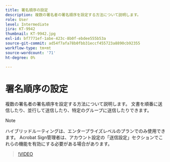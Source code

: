 ```yaml
---
title: 署名順序の設定
description: 複数の署名者の署名順序を設定する方法について説明します。
role: User
level: Intermediate
jira: KT-9942
thumbnail: KT-9942.jpg
exl-id: bf7771ef-1abe-423c-8b0f-ebdee555b53a
source-git-commit: ad54f7afa78b0fbb31eccf455723a8890cb92355
workflow-type: tm+mt
source-wordcount: '71'
ht-degree: 0%

---
```


# 署名順序の設定

複数の署名者の署名順序を設定する方法について説明します。 文書を順番に送信したり、並行して送信したり、特定のグループに送信したりできます。

>[!NOTE]
>
>ハイブリッドルーティングは、エンタープライズレベルのプランでのみ使用できます。 Acrobat Sign管理者は、アカウント設定の「送信設定」セクションでこれらの機能を有効にする必要がある場合があります。

>[!VIDEO](https://video.tv.adobe.com/v/342249?quality=12&learn=on&hidetitle=true)
